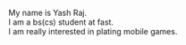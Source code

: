 My name is Yash Raj.\
I am a bs(cs) student at fast.\
I am really interested in plating mobile games.
